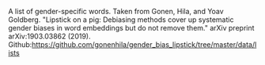 A list of gender-specific words. Taken from Gonen, Hila, and Yoav Goldberg. "Lipstick on a pig: Debiasing methods cover up systematic gender biases in word embeddings but do not remove them." arXiv preprint arXiv:1903.03862 (2019).
Github:https://github.com/gonenhila/gender_bias_lipstick/tree/master/data/lists
